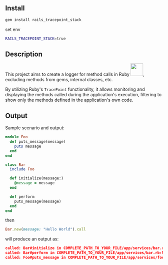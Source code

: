 ## Install

```bash
gem install rails_tracepoint_stack
```

set env 
```bash
RAILS_TRACEPOINT_STACK=true
```
## Description

This project aims to create a logger for method calls in Ruby <img src="https://i.pinimg.com/originals/3f/f8/de/3ff8de311854ae91dae1919f7806ff86.gif" width="40px" heigth="40px">, excluding methods from gems, internal classes, etc.

By utilizing Ruby's `TracePoint` functionality, it allows monitoring and displaying the methods called during the application's execution, filtering to show only the methods defined in the application's own code.

## Output

Sample scenario and output:

```ruby
module Foo
  def puts_message(message)
    puts message
  end
end

class Bar
  include Foo

  def initialize(message:)
    @message = message
  end

  def perform
    puts_message(message)
  end
end
```

then

```ruby
Bar.new(message: "Hello World").call
```

will produce an output as:

```json
called: Bar#initialize in COMPLETE_PATH_TO_YOUR_FILE/app/services/bar.rb:METHOD_LINE with params: {:message=>"Hello World"}
called: Bar#perform in COMPLETE_PATH_TO_YOUR_FILE/app/services/bar.rb:METHOD_LINE with params: {}
called: Foo#puts_message in COMPLETE_PATH_TO_YOUR_FILE/app/services/foo:METHOD_LINE with params: {:message=>"Hello World"}
```
